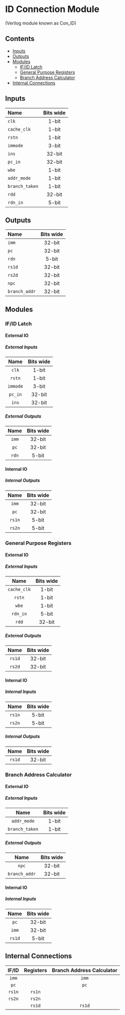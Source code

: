 # ID Connection Module #
(Verilog module known as Con_ID)

## Contents
* [Inputs](#inputs)
* [Outputs](#outputs)
* [Modules](#modules)
  * [IF/ID Latch](#if_id_latch)
  * [General Purpose Registers](#general_purpose_registers)
  * [Branch Address Calculator](#branch_address_calculator)
* [Internal Connections](#internal_connections)

## Inputs
|Name|Bits wide|
|:---|:---:|
|```clk```|1-bit|
|```cache_clk```|1-bit|
|```rstn```|1-bit|
|```immode```|3-bit|
|```ins```|32-bit|
|```pc_in```|32-bit|
|```wbe```|1-bit|
|```addr_mode```|1-bit|
|```branch_taken```|1-bit|
|```rdd```|32-bit|
|```rdn_in```|5-bit|

## Outputs
|Name|Bits wide|
|:---|:---:|
|```imm```|32-bit|
|```pc```|32-bit|
|```rdn```|5-bit|
|```rs1d```|32-bit|
|```rs2d```|32-bit|
|```npc```|32-bit|
|```branch_addr```|32-bit|

## Modules

### IF/ID Latch

#### External IO

##### External Inputs
|Name|Bits wide|
|:---:|:---:|
|```clk```|1-bit|
|```rstn```|1-bit|
|```immode```|3-bit|
|```pc_in```|32-bit|
|```ins```|32-bit|

##### External Outputs
|Name|Bits wide|
|:---:|:---:|
|```imm```|32-bit|
|```pc```|32-bit|
|```rdn```|5-bit|

#### Internal IO

##### Internal Outputs
|Name|Bits wide|
|:---:|:---:|
|```imm```|32-bit|
|```pc```|32-bit|
|```rs1n```|5-bit|
|```rs2n```|5-bit|

### General Purpose Registers

#### External IO

##### External Inputs
|Name|Bits wide|
|:---:|:---:|
|```cache_clk```|1-bit|
|```rstn```|1-bit|
|```wbe```|1-bit|
|```rdn_in```|5-bit|
|```rdd```|32-bit|

##### External Outputs
|Name|Bits wide|
|:---:|:---:|
|```rs1d```|32-bit|
|```rs2d```|32-bit|

#### Internal IO

##### Internal Inputs
|Name|Bits wide|
|:---:|:---:|
|```rs1n```|5-bit|
|```rs2n```|5-bit|

##### Internal Outputs
|Name|Bits wide|
|:---:|:---:|
|```rs1d```|32-bit|

### Branch Address Calculator

#### External IO

##### External Inputs
|Name|Bits wide|
|:---:|:---:|
|```addr_mode```|1-bit|
|```branch_taken```|1-bit|

##### External Outputs
|Name|Bits wide|
|:---:|:---:|
|```npc```|32-bit|
|```branch_addr```|32-bit|

#### Internal IO

##### Internal Inputs
|Name|Bits wide|
|:---:|:---:|
|```pc```|32-bit|
|```imm```|32-bit|
|```rs1d```|5-bit|

## Internal Connections

|IF/ID|Registers|Branch Address Calculator|
|:---:|:---:|:---:|
|```imm```||```imm```|
|```pc```||```pc```|
|```rs1n```|```rs1n```||
|```rs2n```|```rs2n```||
||```rs1d```|```rs1d```|
